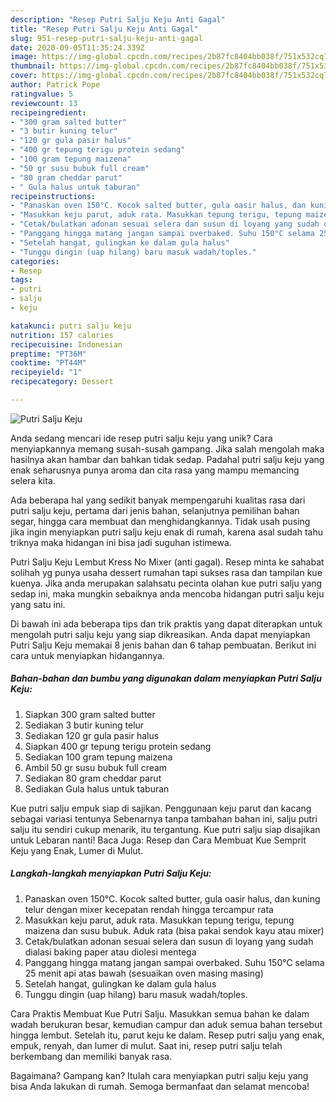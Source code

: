 ```yaml
---
description: "Resep Putri Salju Keju Anti Gagal"
title: "Resep Putri Salju Keju Anti Gagal"
slug: 951-resep-putri-salju-keju-anti-gagal
date: 2020-09-05T11:35:24.339Z
image: https://img-global.cpcdn.com/recipes/2b87fc8404bb038f/751x532cq70/putri-salju-keju-foto-resep-utama.jpg
thumbnail: https://img-global.cpcdn.com/recipes/2b87fc8404bb038f/751x532cq70/putri-salju-keju-foto-resep-utama.jpg
cover: https://img-global.cpcdn.com/recipes/2b87fc8404bb038f/751x532cq70/putri-salju-keju-foto-resep-utama.jpg
author: Patrick Pope
ratingvalue: 5
reviewcount: 13
recipeingredient:
- "300 gram salted butter"
- "3 butir kuning telur"
- "120 gr gula pasir halus"
- "400 gr tepung terigu protein sedang"
- "100 gram tepung maizena"
- "50 gr susu bubuk full cream"
- "80 gram cheddar parut"
- " Gula halus untuk taburan"
recipeinstructions:
- "Panaskan oven 150°C. Kocok salted butter, gula oasir halus, dan kuning telur dengan mixer kecepatan rendah hingga tercampur rata"
- "Masukkan keju parut, aduk rata. Masukkan tepung terigu, tepung maizena dan susu bubuk. Aduk rata (bisa pakai sendok kayu atau mixer)"
- "Cetak/bulatkan adonan sesuai selera dan susun di loyang yang sudah dialasi baking paper atau diolesi mentega"
- "Panggang hingga matang jangan sampai overbaked. Suhu 150°C selama 25 menit api atas bawah (sesuaikan oven masing masing)"
- "Setelah hangat, gulingkan ke dalam gula halus"
- "Tunggu dingin (uap hilang) baru masuk wadah/toples."
categories:
- Resep
tags:
- putri
- salju
- keju

katakunci: putri salju keju 
nutrition: 157 calories
recipecuisine: Indonesian
preptime: "PT36M"
cooktime: "PT44M"
recipeyield: "1"
recipecategory: Dessert

---
```



![Putri Salju Keju](https://img-global.cpcdn.com/recipes/2b87fc8404bb038f/751x532cq70/putri-salju-keju-foto-resep-utama.jpg)

Anda sedang mencari ide resep putri salju keju yang unik? Cara menyiapkannya memang susah-susah gampang. Jika salah mengolah maka hasilnya akan hambar dan bahkan tidak sedap. Padahal putri salju keju yang enak seharusnya punya aroma dan cita rasa yang mampu memancing selera kita.

Ada beberapa hal yang sedikit banyak mempengaruhi kualitas rasa dari putri salju keju, pertama dari jenis bahan, selanjutnya pemilihan bahan segar, hingga cara membuat dan menghidangkannya. Tidak usah pusing jika ingin menyiapkan putri salju keju enak di rumah, karena asal sudah tahu triknya maka hidangan ini bisa jadi suguhan istimewa.

Putri Salju Keju Lembut Kress No Mixer (anti gagal). Resep minta ke sahabat solihah yg punya usaha dessert rumahan tapi sukses rasa dan tampilan kue kuenya. Jika anda merupakan salahsatu pecinta olahan kue putri salju yang sedap ini, maka mungkin sebaiknya anda mencoba hidangan putri salju keju yang satu ini.


Di bawah ini ada beberapa tips dan trik praktis yang dapat diterapkan untuk mengolah putri salju keju yang siap dikreasikan. Anda dapat menyiapkan Putri Salju Keju memakai 8 jenis bahan dan 6 tahap pembuatan. Berikut ini cara untuk menyiapkan hidangannya.

<!--inarticleads1-->

##### Bahan-bahan dan bumbu yang digunakan dalam menyiapkan Putri Salju Keju:

1. Siapkan 300 gram salted butter
1. Sediakan 3 butir kuning telur
1. Sediakan 120 gr gula pasir halus
1. Siapkan 400 gr tepung terigu protein sedang
1. Sediakan 100 gram tepung maizena
1. Ambil 50 gr susu bubuk full cream
1. Sediakan 80 gram cheddar parut
1. Sediakan  Gula halus untuk taburan


Kue putri salju empuk siap di sajikan. Penggunaan keju parut dan kacang sebagai variasi tentunya Sebenarnya tanpa tambahan bahan ini, salju putri salju itu sendiri cukup menarik, itu tergantung. Kue putri salju siap disajikan untuk Lebaran nanti! Baca Juga: Resep dan Cara Membuat Kue Semprit Keju yang Enak, Lumer di Mulut. 

<!--inarticleads2-->

##### Langkah-langkah menyiapkan Putri Salju Keju:

1. Panaskan oven 150°C. Kocok salted butter, gula oasir halus, dan kuning telur dengan mixer kecepatan rendah hingga tercampur rata
1. Masukkan keju parut, aduk rata. Masukkan tepung terigu, tepung maizena dan susu bubuk. Aduk rata (bisa pakai sendok kayu atau mixer)
1. Cetak/bulatkan adonan sesuai selera dan susun di loyang yang sudah dialasi baking paper atau diolesi mentega
1. Panggang hingga matang jangan sampai overbaked. Suhu 150°C selama 25 menit api atas bawah (sesuaikan oven masing masing)
1. Setelah hangat, gulingkan ke dalam gula halus
1. Tunggu dingin (uap hilang) baru masuk wadah/toples.


Cara Praktis Membuat Kue Putri Salju. Masukkan semua bahan ke dalam wadah berukuran besar, kemudian campur dan aduk semua bahan tersebut hingga lembut. Setelah itu, parut keju ke dalam. Resep putri salju yang enak, empuk, renyah, dan lumer di mulut. Saat ini, resep putri salju telah berkembang dan memiliki banyak rasa. 

Bagaimana? Gampang kan? Itulah cara menyiapkan putri salju keju yang bisa Anda lakukan di rumah. Semoga bermanfaat dan selamat mencoba!
